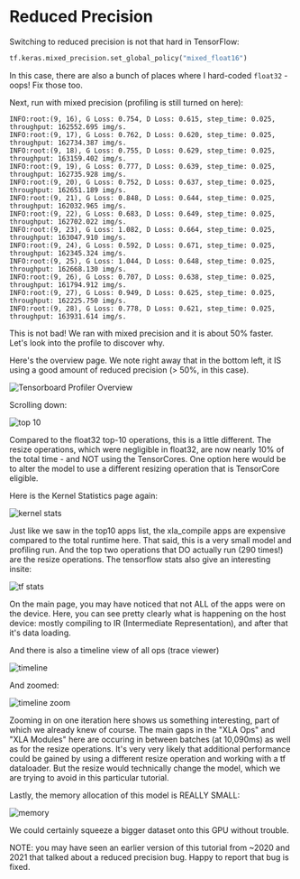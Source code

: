 # Reduced Precision

Switching to reduced precision is not that hard in TensorFlow:

```python
tf.keras.mixed_precision.set_global_policy("mixed_float16")
```

In this case, there are also a bunch of places where I hard-coded `float32` - oops!  Fix those too.

Next, run with mixed precision (profiling is still turned on here):

```
INFO:root:(9, 16), G Loss: 0.754, D Loss: 0.615, step_time: 0.025, throughput: 162552.695 img/s.
INFO:root:(9, 17), G Loss: 0.762, D Loss: 0.620, step_time: 0.025, throughput: 162734.387 img/s.
INFO:root:(9, 18), G Loss: 0.755, D Loss: 0.629, step_time: 0.025, throughput: 163159.402 img/s.
INFO:root:(9, 19), G Loss: 0.777, D Loss: 0.639, step_time: 0.025, throughput: 162735.928 img/s.
INFO:root:(9, 20), G Loss: 0.752, D Loss: 0.637, step_time: 0.025, throughput: 162651.189 img/s.
INFO:root:(9, 21), G Loss: 0.848, D Loss: 0.644, step_time: 0.025, throughput: 162032.965 img/s.
INFO:root:(9, 22), G Loss: 0.683, D Loss: 0.649, step_time: 0.025, throughput: 162702.022 img/s.
INFO:root:(9, 23), G Loss: 1.082, D Loss: 0.664, step_time: 0.025, throughput: 163047.910 img/s.
INFO:root:(9, 24), G Loss: 0.592, D Loss: 0.671, step_time: 0.025, throughput: 162345.324 img/s.
INFO:root:(9, 25), G Loss: 1.044, D Loss: 0.648, step_time: 0.025, throughput: 162668.130 img/s.
INFO:root:(9, 26), G Loss: 0.707, D Loss: 0.638, step_time: 0.025, throughput: 161794.912 img/s.
INFO:root:(9, 27), G Loss: 0.949, D Loss: 0.625, step_time: 0.025, throughput: 162225.750 img/s.
INFO:root:(9, 28), G Loss: 0.778, D Loss: 0.621, step_time: 0.025, throughput: 163931.614 img/s.
```

This is not bad!  We ran with mixed precision and it is about 50% faster.  Let's look into the profile to discover why.

Here's the overview page.  We note right away that in the bottom left, it IS using a good amount of reduced precision (> 50%, in this case).

![Tensorboard Profiler Overview](profiler_overview.png)

Scrolling down:

![top 10](top10-ops.png)

Compared to the float32 top-10 operations, this is a little different.  The resize operations, which were negligible in float32, are now nearly 10% of the total time - and NOT using the TensorCores.  One option here would be to alter the model to use a different resizing operation that is TensorCore eligible.

Here is the Kernel Statistics page again:

![kernel stats](kernel-stats.png)

Just like we saw in the top10 apps list, the xla_compile apps are expensive compared to the total runtime here.  That said, this is a very small model and profiling run.  And the top two operations that DO actually run (290 times!) are the resize operations.  The tensorflow stats also give an interesting insite:

![tf stats](tf-stats.png)

On the main page, you may have noticed that not ALL of the apps were on the device.  Here, you can see pretty clearly what is happening on the host device: mostly compiling to IR (Intermediate Representation), and after that it's data loading.

And there is also a timeline view of all ops (trace viewer)

![timeline](trace-viewer.png)

And zoomed:

![timeline zoom](trace-zoomed.png)

Zooming in on one iteration here shows us something interesting, part of which we already knew of course.  The main gaps in the "XLA Ops" and "XLA Modules" here are occuring in between batches (at 10,090ms) as well as for the resize operations.  It's very very likely that additional performance could be gained by using a different resize operation and working with a tf dataloader.  But the resize would technically change the model, which we are trying to avoid in this particular tutorial.

Lastly, the memory allocation of this model is REALLY SMALL:

![memory](memory.png)

We could certainly squeeze a bigger dataset onto this GPU without trouble.


NOTE: you may have seen an earlier version of this tutorial from ~2020 and 2021 that talked about a reduced precision bug.  Happy to report that bug is fixed.